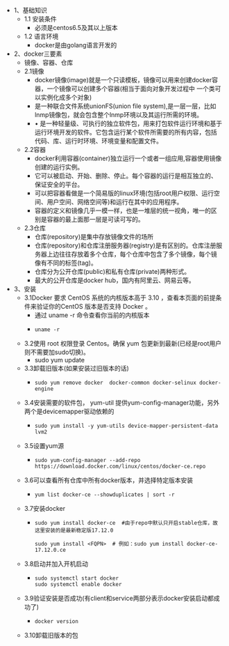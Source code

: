 - 1、基础知识
	- 1.1 安装条件
		- 必须是centos6.5及其以上版本
	- 1.2 语言环境
		- docker是由golang语言开发的
- 2、docker三要素
	- 镜像、容器、仓库
	- 2.1镜像
		- docker镜像(image)就是一个只读模板，镜像可以用来创建docker容器，一个镜像可以创建多个容器(相当于面向对象开发过程中 一个类可以实例化成多个对象)
		- 是一种联合文件系统unionFS(union file system),是一层一层，比如lnmp镜像包，就会包含整个lnmp环境以及其运行所需的环境。
		- • 是一种轻量级、可执行的独立软件包，用来打包软件运行环境和基于运行环境开发的软件。它包含运行某个软件所需要的所有内容，包括代码、库、运行时环境、环境变量和配置文件。
	- 2.2容器
		- docker利用容器(container)独立运行一个或者一组应用,容器使用镜像创建的运行实例。
		- 它可以被启动、开始、删除、停止。每个容器的运行是相互独立的、保证安全的平台。
		- 可以把容器看做是一个简易版的linux环境(包括root用户权限、运行空间、用户空间、网络空间等)和运行在其中的应用程序。
		- 容器的定义和镜像几乎一模一样，也是一堆层的统一视角，唯一的区别是容器的最上面那一层是可读可写的。
	- 2.3仓库
		- 仓库(repository)是集中存放镜像文件的场所
		- 仓库(repository)和仓库注册服务器(registry)是有区别的。仓库注册服务器上边往往存放着多个仓库，每个仓库中包含了多个镜像，每个镜像有不同的标签(tag)。
		- 仓库分为公开仓库(public)和私有仓库(private)两种形式。
		- 最大的公开仓库是docker hub，国内有阿里云、网易云等。
- 3、安装
	- 3.1Docker 要求 CentOS 系统的内核版本高于 3.10 ，查看本页面的前提条件来验证你的CentOS 版本是否支持 Docker 。
		- 通过 uname -r 命令查看你当前的内核版本
		- ```
		  uname -r 
		  ```
	- 3.2使用 root 权限登录 Centos。确保 yum 包更新到最新(已经是root用户则不需要加sudo切换)。
		- sudo yum update
	- 3.3卸载旧版本(如果安装过旧版本的话)
		- ```
		  sudo yum remove docker  docker-common docker-selinux docker-engine
		  ```
	- 3.4安装需要的软件包， yum-util 提供yum-config-manager功能，另外两个是devicemapper驱动依赖的
		- ```
		  sudo yum install -y yum-utils device-mapper-persistent-data lvm2
		  ```
	- 3.5设置yum源
		- ```
		  sudo yum-config-manager --add-repo https://download.docker.com/linux/centos/docker-ce.repo
		  ```
	- 3.6可以查看所有仓库中所有docker版本，并选择特定版本安装
		- ```
		  yum list docker-ce --showduplicates | sort -r
		  ```
	- 3.7安装docker
		- ```
		  sudo yum install docker-ce  #由于repo中默认只开启stable仓库，故这里安装的是最新稳定版17.12.0
		  
		  sudo yum install <FQPN>  # 例如：sudo yum install docker-ce-17.12.0.ce
		  ```
	- 3.8启动并加入开机启动
		- ```
		  sudo systemctl start docker
		  sudo systemctl enable docker
		  ```
	- 3.9验证安装是否成功(有client和service两部分表示docker安装启动都成功了)
		- ```
		  docker version
		  ```
	- 3.10卸载旧版本的包